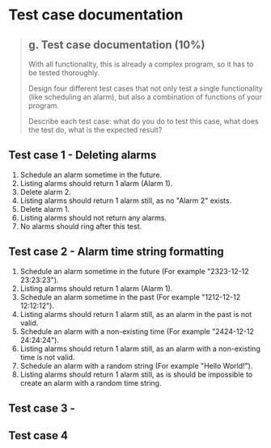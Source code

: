 # Test case documentation

> ## g. Test case documentation (10%)
> With all functionality, this is already a complex program, so it has to be tested thoroughly.
>
> Design four different test cases that not only test a single functionality (like scheduling an alarm), but also a
> combination of functions of your program.
>
> Describe each test case: what do you do to test this case, what does the test do, what is the expected result?

## Test case 1 - Deleting alarms
1. Schedule an alarm sometime in the future.
2. Listing alarms should return 1 alarm (Alarm 1).
3. Delete alarm 2.
4. Listing alarms should return 1 alarm still, as no "Alarm 2" exists.
5. Delete alarm 1.
6. Listing alarms should not return any alarms.
7. No alarms should ring after this test.

## Test case 2 - Alarm time string formatting
1. Schedule an alarm sometime in the future (For example "2323-12-12 23:23:23").
2. Listing alarms should return 1 alarm (Alarm 1).
3. Schedule an alarm sometime in the past (For example "1212-12-12 12:12:12").
4. Listing alarms should return 1 alarm still, as an alarm in the past is not valid.
5. Schedule an alarm with a non-existing time (For example "2424-12-12 24:24:24").
6. Listing alarms should return 1 alarm still, as an alarm with a non-existing time is not valid.
7. Schedule an alarm with a random string (For example "Hello World!").
8. Listing alarms should return 1 alarm still, as is should be impossible to create an alarm with a random time string.

## Test case 3 - 

## Test case 4
